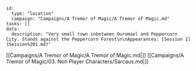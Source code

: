 
```RpgManager4
id: 
  type: "location"
  campaign: "Campaigns/A Tremor of Magic/A Tremor of Magic.md"
tasks: []
data: 
  description: "Very small town inbetween Ouromael and Peppercorn City. Stands against the Peppercorn Forest\n\nAppearances: [Session 1](Session%201.md)"
```

[[Campaigns/A Tremor of Magic/A Tremor of Magic.md|]]
[[Campaigns/A Tremor of Magic/03. Non Player Characters/Sarcaus.md|]]